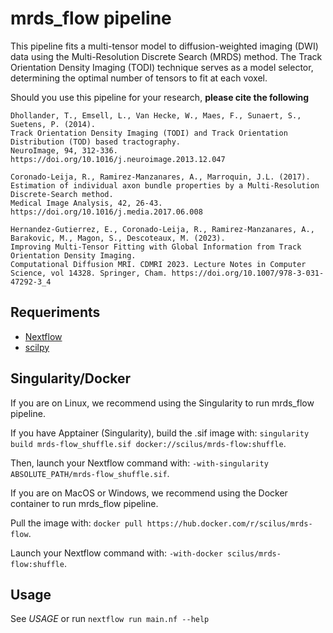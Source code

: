 # mrds_flow pipeline

This pipeline fits a multi-tensor model to diffusion-weighted imaging (DWI) data using the Multi-Resolution Discrete Search (MRDS) method. The Track Orientation Density Imaging (TODI) technique serves as a model selector, determining the optimal number of tensors to fit at each voxel.

Should you use this pipeline for your research, **please cite the following**

```
Dhollander, T., Emsell, L., Van Hecke, W., Maes, F., Sunaert, S., Suetens, P. (2014).
Track Orientation Density Imaging (TODI) and Track Orientation Distribution (TOD) based tractography.
NeuroImage, 94, 312-336. https://doi.org/10.1016/j.neuroimage.2013.12.047

Coronado-Leija, R., Ramirez-Manzanares, A., Marroquin, J.L. (2017).
Estimation of individual axon bundle properties by a Multi-Resolution Discrete-Search method.
Medical Image Analysis, 42, 26-43. https://doi.org/10.1016/j.media.2017.06.008

Hernandez-Gutierrez, E., Coronado-Leija, R., Ramirez-Manzanares, A., Barakovic, M., Magon, S., Descoteaux, M. (2023).
Improving Multi-Tensor Fitting with Global Information from Track Orientation Density Imaging.
Computational Diffusion MRI. CDMRI 2023. Lecture Notes in Computer Science, vol 14328. Springer, Cham. https://doi.org/10.1007/978-3-031-47292-3_4
```

Requeriments
------------

- [Nextflow](https://www.nextflow.io)
- [scilpy](https://github.com/scilus/scilpy)

Singularity/Docker
-----------

If you are on Linux, we recommend using the Singularity to run mrds_flow pipeline.

If you have Apptainer (Singularity), build the .sif image with:
`singularity build mrds-flow_shuffle.sif docker://scilus/mrds-flow:shuffle`.

Then, launch your Nextflow command with:
`-with-singularity ABSOLUTE_PATH/mrds-flow_shuffle.sif`.

If you are on MacOS or Windows, we recommend using the Docker container to run mrds_flow pipeline.

Pull the image with:
`docker pull https://hub.docker.com/r/scilus/mrds-flow`.

Launch your Nextflow command with:
`-with-docker scilus/mrds-flow:shuffle`.

Usage
-----

See *USAGE* or run `nextflow run main.nf --help`